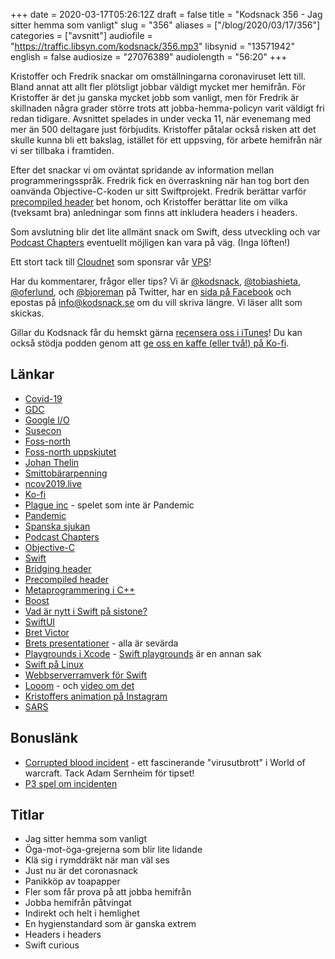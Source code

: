 +++
date = 2020-03-17T05:26:12Z
draft = false
title = "Kodsnack 356 - Jag sitter hemma som vanligt"
slug = "356"
aliases = ["/blog/2020/03/17/356"]
categories = ["avsnitt"]
audiofile = "https://traffic.libsyn.com/kodsnack/356.mp3"
libsynid = "13571942"
english = false
audiosize = "27076389"
audiolength = "56:20"
+++

Kristoffer och Fredrik snackar om omställningarna coronaviruset lett till. Bland annat att allt fler plötsligt jobbar väldigt mycket mer hemifrån. För Kristoffer är det ju ganska mycket jobb som vanligt, men för Fredrik är skillnaden några grader större trots att jobba-hemma-policyn varit väldigt fri redan tidigare. Avsnittet spelades in under vecka 11, när evenemang med mer än 500 deltagare just förbjudits. Kristoffer påtalar också risken att det skulle kunna bli ett bakslag, istället för ett uppsving, för arbete hemifrån när vi ser tillbaka i framtiden.

Efter det snackar vi om oväntat spridande av information mellan programmeringsspråk. Fredrik fick en överraskning när han tog bort den oanvända Objective-C-koden ur sitt Swiftprojekt. Fredrik berättar varför [precompiled header](https://en.wikipedia.org/wiki/Precompiled_header) bet honom, och Kristoffer berättar lite om vilka (tveksamt bra) anledningar som finns att inkludera headers i headers.

Som avslutning blir det lite allmänt snack om Swift, dess utveckling och var [Podcast Chapters](https://chaptersapp.com/) eventuellt möjligen kan vara på väg. (Inga löften!)

Ett stort tack till [Cloudnet](http://www.cloudnet.se) som sponsrar vår [VPS](http://en.wikipedia.org/wiki/Virtual_private_server)!

Har du kommentarer, frågor eller tips? Vi är [@kodsnack](https://www.twitter.com/kodsnack), [@tobiashieta](https://www.twitter.com/tobiashieta), [@oferlund](https://www.twitter.com/oferlund), och [@bjoreman](https://www.twitter.com/bjoreman) på Twitter, har en [sida på Facebook](https://www.facebook.com/kodsnack) och epostas på [info@kodsnack.se](mailto:info@kodsnack.se) om du vill skriva längre. Vi läser allt som skickas.

Gillar du Kodsnack får du hemskt gärna [recensera oss i iTunes](http://itunes.apple.com/se/podcast/kodsnack/id561631498?l=en)! Du kan också stödja podden genom att <a href="https://ko-fi.com/kodsnack" rel="payment">ge oss en kaffe (eller två!) på Ko-fi</a>.

## Länkar ##
* [Covid-19](https://en.wikipedia.org/wiki/Coronavirus_disease_2019)
* [GDC](https://en.wikipedia.org/wiki/Game_Developers_Conference)
* [Google I/O](https://en.wikipedia.org/wiki/Google_I/O)
* [Susecon](https://www.susecon.com/)
* [Foss-north](https://foss-north.se/)
* [Foss-north uppskjutet](https://foss-gbg.se/2020/03/foss-north-postponed/)
* [Johan Thelin](https://twitter.com/e8johan)
* [Smittobärarpenning](https://www.forsakringskassan.se/privatpers/sjuk/anstalld/smittbararpenning)
* [ncov2019.live](https://ncov2019.live/)
* [Ko-fi](https://ko-fi.com/Manage/)
* [Plague inc](https://reason.com/2020/03/13/coronavirus-covid-19-plague-inc-china-app-store-ban/) - spelet som inte är Pandemic
* [Pandemic](https://en.wikipedia.org/wiki/Pandemic_%28board_game%29)
* [Spanska sjukan](https://en.wikipedia.org/wiki/Spanish_flu)
* [Podcast Chapters](https://chaptersapp.com/)
* [Objective-C](https://en.wikipedia.org/wiki/Objective-C)
* [Swift](https://en.wikipedia.org/wiki/Swift_%28programming_language%29)
* [Bridging header](https://developer.apple.com/documentation/swift/imported_c_and_objective-c_apis/importing_objective-c_into_swift)
* [Precompiled header](https://en.wikipedia.org/wiki/Precompiled_header)
* [Metaprogrammering i C++](https://en.wikipedia.org/wiki/Template_metaprogramming)
* [Boost](https://en.wikipedia.org/wiki/Boost_%28C%2B%2B_libraries%29)
* [Vad är nytt i Swift på sistone?](https://swift.org/blog/swift-5-released/)
* [SwiftUI](https://developer.apple.com/documentation/swiftui)
* [Bret Victor](http://worrydream.com/)
* [Brets presentationer](http://worrydream.com/#!/DrawingDynamicVisualizationsTalk) - alla är sevärda
* [Playgrounds i Xcode](https://developer.apple.com/videos/play/wwdc2018/402/) - [Swift playgrounds](https://developer.apple.com/swift-playgrounds/) är en annan sak
* [Swift på Linux](https://swift.org/getting-started/)
* [Webbserverramverk för Swift](https://www.raywenderlich.com/1323930-vapor-vs-kitura-choosing-a-server-side-swift-framework)
* [Looom](https://iorama.studio/) - och [video om det](https://www.youtube.com/watch?v=YOCOEVJY16o)
* [Kristoffers animation på Instagram](https://www.instagram.com/p/B9m_s4-hL7x/)
* [SARS](https://en.wikipedia.org/wiki/Severe_acute_respiratory_syndrome)

## Bonuslänk ##
* [Corrupted blood incident](https://en.wikipedia.org/wiki/Corrupted_Blood_incident) - ett fascinerande "virusutbrott" i World of warcraft. Tack Adam Sernheim för tipset!
* [P3 spel om incidenten](https://sverigesradio.se/avsnitt/1059079)

## Titlar ##
* Jag sitter hemma som vanligt
* Öga-mot-öga-grejerna som blir lite lidande
* Klä sig i rymddräkt när man väl ses
* Just nu är det coronasnack
* Panikköp av toapapper
* Fler som får prova på att jobba hemifrån
* Jobba hemifrån påtvingat
* Indirekt och helt i hemlighet
* En hygienstandard som är ganska extrem
* Headers i headers
* Swift curious